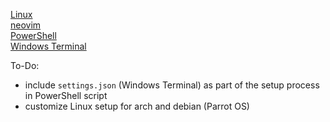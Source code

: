[Linux](./Linux/) \
[neovim](./nvim/) \
[PowerShell](./WindowsTerminal/PowerShell/) \
[Windows Terminal](./WindowsTerminal/)


To-Do:
- include `settings.json` (Windows Terminal) as part of the setup process in PowerShell script
- customize Linux setup for arch and debian (Parrot OS)
